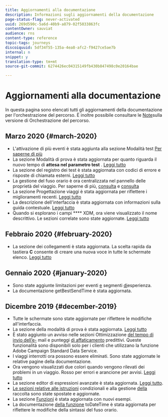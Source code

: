 ```yaml
---
title: Aggiornamenti alla documentazione
description: Informazioni sugli aggiornamenti della documentazione
page-status-flag: never-activated
uuid: 269d590c-5a6d-40b9-a879-02f5033863fc
contentOwner: sauviat
audience: rns
content-type: reference
topic-tags: journeys
discoiquuid: 5df34f55-135a-4ea8-afc2-f9427ce5ae7b
internal: n
snippet: y
translation-type: tm+mt
source-git-commit: 6274426ec04315149fb430b847498c0e20164bae

---
```



# Aggiornamenti alla documentazione

In questa pagina sono elencati tutti gli aggiornamenti della documentazione per l&#39;orchestrazione del percorso.
È inoltre possibile consultare le [Note](../release-notes/release-notes.md)sulla versione di Orchestrazione del percorso.

## Marzo 2020 {#march-2020}

* L&#39;attivazione di più eventi è stata aggiunta alla sezione Modalità test [Per saperne di più](../building-journeys/testing-the-journey.md#firing_events)
* La sezione Modalità di prova è stata aggiornata per quanto riguarda il nuovo tempo di **attesa nel parametro test** . [Leggi tutto](../building-journeys/testing-the-journey.md)
* La sezione del registro dei test è stata aggiornata con codici di errore e risposte di chiamata esterni. [Leggi tutto](../building-journeys/testing-the-journey.md#viewing_logs)
* La gestione del fuso orario è ora centralizzata nel pannello delle proprietà del viaggio. Per saperne di più, [consulta](../building-journeys/changing-properties.md#timezone) e [consulta](../building-journeys/timezone-management.md)
* La sezione Progettazione viaggi è stata aggiornata per riflettere i miglioramenti recenti. [Leggi tutto](../building-journeys/using-the-journey-designer.md)
* La descrizione dell&#39;interfaccia è stata aggiornata con informazioni sulla guida contestuale. [Leggi tutto](../about/user-interface.md#section_ksq_zr1_ffb)
* Quando si esplorano i campi **** XDM, ora viene visualizzato il nome descrittivo. Le sezioni correlate sono state aggiornate. [Leggi tutto](../event/defining-the-payload-fields.md)

## Febbraio 2020 {#february-2020}

* La sezione dei collegamenti è stata aggiornata. La scelta rapida da tastiera **C** consente di creare una nuova voce in tutte le schermate elenco. [Leggi tutto](../about/user-interface.md#section_ksq_zr1_ffb)

## Gennaio 2020 {#january-2020}

* Sono state aggiunte limitazioni per eventi [e](../datasource/adobe-experience-platform-data-source.md) segmenti [di](../functions/functioninsegment.md)esperienza.
* La documentazione [](../functions/functiongetbestsendtime.md) getBestSendTime è stata aggiornata.

## Dicembre 2019 {#december-2019}

* Tutte le schermate sono state aggiornate per riflettere le modifiche all&#39;interfaccia.
* La sezione della modalità di prova è stata aggiornata. [Leggi tutto](../building-journeys/testing-the-journey.md)
* È stato aggiunto un avviso nelle sezioni Ottimizzazione [del tempo di invio dell’e-](../building-journeys/wait-activity.md) mail e punteggi [di affaticamento](../usecase/leveraging-fatigue-scores.md) predittivi. Queste funzionalità sono disponibili solo per i clienti che utilizzano la funzione Adobe Campaign Standard Data Service.
* I viaggi interrotti ora possono essere eliminati. Sono state aggiornate le relative pagine della documentazione.
* Ora vengono visualizzati due colori quando vengono rilevati dei problemi in un viaggio. Rosso per errori e arancione per avvisi. [Leggi tutto](../about/troubleshooting.md)
* La sezione editor di espressioni avanzate è stata aggiornata. [Leggi tutto](../expression/expressionadvanced.md).
* [Le sezioni relative alle istruzioni](../expression/conditional-instruction.md) condizionali e alla gestione [della](../expression/collection-management-functions.md) raccolta sono state spostate e aggiornate.
* La sezione [Funzioni](../expression/functions.md) è stata aggiornata con nuovi esempi.
* La documentazione [della funzione](../functions/functiontodatetime.md) toDateTime è stata aggiornata per riflettere le modifiche della sintassi del fuso orario.
